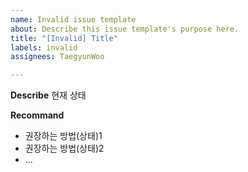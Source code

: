 ```yaml
---
name: Invalid issue template
about: Describe this issue template's purpose here.
title: "[Invalid] Title"
labels: invalid
assignees: TaegyunWoo

---
```


**Describe**
현재 상태

**Recommand**
- 권장하는 방법(상태)1
- 권장하는 방법(상태)2
- ...

